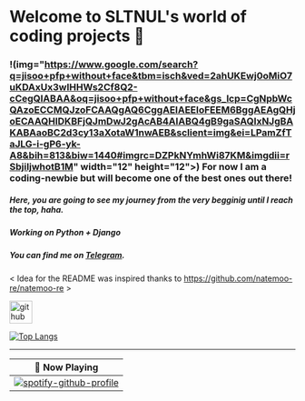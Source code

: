 # Welcome to SLTNUL's world of coding projects 👾


<a href="https://github.com/sponsors/sltnul" title="SLTNUL"></a>

### !(img="https://www.google.com/search?q=jisoo+pfp+without+face&tbm=isch&ved=2ahUKEwj0oMiO7uKDAxUx3wIHHWs2Cf8Q2-cCegQIABAA&oq=jisoo+pfp+without+face&gs_lcp=CgNpbWcQAzoECCMQJzoFCAAQgAQ6CggAEIAEEIoFEEM6BggAEAgQHjoECAAQHlDKBFjQJmDwJ2gAcAB4AIABQ4gB9gaSAQIxNJgBAKABAaoBC2d3cy13aXotaW1nwAEB&sclient=img&ei=LPamZfTaJLG-i-gP6-yk-A8&bih=813&biw=1440#imgrc=DZPkNYmhWi87KM&imgdii=rSbjiIjwhotB1M" width="12" height="12">) For now I am a coding-newbie but will become one of the best ones out there!

##### Here, you are going to see my journey from the very begginig until I reach the top, haha.

##### Working on Python + Django

##### You can find me on <a rel="me" href="https://t.me/@gsltn">Telegram</a>.


< Idea for the README was inspired thanks to https://github.com/natemoo-re/natemoo-re >





[<img src='https://cdn.jsdelivr.net/npm/simple-icons@3.0.1/icons/github.svg' alt='github' height='40'>](https://github.com/sltnul)  

[![Top Langs](https://github-readme-stats.vercel.app/api/top-langs/?username=sltnul)](https://github.com/anuraghazra/github-readme-stats)





---

| 🎵 Now Playing                                                                                                                    |
| ------------------------------------------------------------------------------------------------------------------------------ |
|[![spotify-github-profile](https://spotify-github-profile.vercel.app/api/view?uid=31tfq4u7eumth42mnszoqlb5wggm&cover_image=true&theme=default&show_offline=true&background_color=121212&interchange=false&bar_color_cover=true)](https://spotify-github-profile.vercel.app/api/view?uid=31tfq4u7eumth42mnszoqlb5wggm&redirect=true)  |

